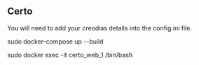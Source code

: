 ## Certo

You will need to add your creodias details into the config.ini file. 

sudo docker-compose up --build

sudo docker exec -it certo_web_1 /bin/bash